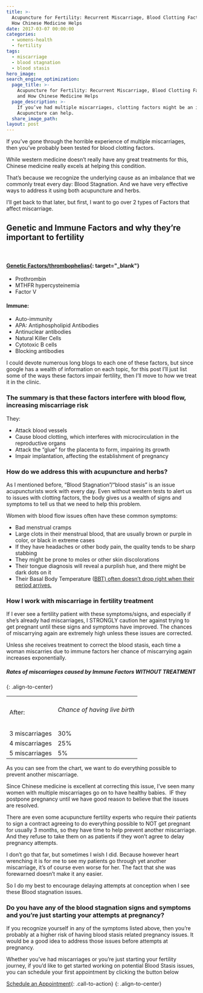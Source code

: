 ```yaml
---
title: >-
  Acupuncture for Fertility: Recurrent Miscarriage, Blood Clotting Factors,  and
  How Chinese Medicine Helps
date: 2017-03-07 00:00:00
categories:
  - womens-health
  - fertility
tags:
  - miscarriage
  - blood stagnation
  - blood stasis
hero_image:
search_engine_optimization:
  page_title: >-
    Acupuncture for Fertility: Recurrent Miscarriage, Blood Clotting Factors,
    and How Chinese Medicine Helps
  page_description: >-
    If you’ve had multiple miscarriages, clotting factors might be an issue.
    Acupuncture can help.
  share_image_path:
layout: post
---
```


If you’ve gone through the horrible experience of multiple miscarriages, then you’ve probably been tested for blood clotting factors.

While western medicine doesn’t really have any great treatments for this, Chinese medicine really excels at helping this condition.

That’s because we recognize the underlying cause as an imbalance that we commonly treat every day: Blood Stagnation. And we have very effective ways to address it using both acupuncture and herbs.

I’ll get back to that later, but first, I want to go over 2 types of Factors that affect miscarriage.

## Genetic and Immune Factors and why they’re important to fertility

&nbsp;

#### [Genetic Factors/thrombophelias](https://www.newyorkfertilityservices.com/causes-of-infertility/recurrent-miscarriage/clotting-disorders-recurrent-miscarriage/){: target="_blank"}

* Prothrombin
* MTHFR hypercysteinemia
* Factor V

#### Immune:

* Auto-immunity
* APA: Antiphospholipid Antibodies
* Antinuclear antibodies
* Natural Killer Cells
* Cytotoxic B cells
* Blocking antibodies

I could devote numerous long blogs to each one of these factors, but since google has a wealth of information on each topic, for this post I’ll just list some of the ways these factors impair fertility, then I’ll move to how we treat it in the clinic.

### The summary is that these factors interfere with blood flow, increasing miscarriage risk

They:

* Attack blood vessels
* Cause blood clotting, which interferes with microcirculation in the reproductive organs
* Attack the “glue” for the placenta to form, impairing its growth
* Impair implantation, affecting the establishment of pregnancy

### How do we address this with acupuncture and herbs?

As I mentioned before, “Blood Stagnation”/“blood stasis” is an issue acupuncturists work with every day. Even without western tests to alert us to issues with clotting factors, the body gives us a wealth of signs and symptoms to tell us that we need to help this problem.

Women with blood flow issues often have these common symptoms:

* Bad menstrual cramps
* Large clots in their menstrual blood, that are usually brown or purple in color, or black in extreme cases
* If they have headaches or other body pain, the quality tends to be sharp stabbing
* They might be prone to moles or other skin discolorations
* Their tongue diagnosis will reveal a purplish hue, and there might be dark dots on it
* Their Basal Body Temperature ([BBT) often doesn’t drop right when their period arrives.](/2018/07/01/fertility-basal-body-temperature-does-your-temperature-not-drop-when-your-period-comes/)

### How I work with miscarriage in fertility treatment

If I ever see a fertility patient with these symptoms/signs, and especially if she’s already had miscarriages, I STRONGLY caution her against trying to get pregnant until these signs and symptoms have improved. The chances of miscarrying again are extremely high unless these issues are corrected.

Unless she receives treatment to correct the blood stasis, each time a woman miscarries due to immune factors her chance of miscarrying again increases exponentially.

##### Rates of miscarriages caused by Immune Factors WITHOUT TREATMENT
{: .align-to-center}

<table><tbody><tr><td>After:</td><td><h6>Chance of having live birth</h6></td></tr><tr><td class="align-to-center">3 miscarriages</td><td>30%</td></tr><tr><td>4 miscarriages</td><td>25%</td></tr><tr><td>5 miscarriages</td><td>5%</td></tr></tbody></table>

As you can see from the chart, we want to do everything possible to prevent another miscarriage.

Since Chinese medicine is excellent at correcting this issue, I’ve seen many women with multiple miscarriages go on to have healthy babies.&nbsp; IF they postpone pregnancy until we have good reason to believe that the issues are resolved.

There are even some acupuncture fertility experts who require their patients to sign a contract agreeing to do everything possible to NOT get pregnant for usually 3 months, so they have time to help prevent another miscarriage. And they refuse to take them on as patients if they won’t agree to delay pregnancy attempts.

I don’t go that far, but sometimes I wish I did. Because however heart wrenching it is for me to see my patients go through yet another miscarriage, it’s of course even worse for her. The fact that she was forewarned doesn’t make it any easier.

So I do my best to encourage delaying attempts at conception when I see these Blood stagnation issues.

### Do you have any of the blood stagnation signs and symptoms and you’re just starting your attempts at pregnancy?

If you recognize yourself in any of the symptoms listed above, then you’re probably at a higher risk of having blood stasis related pregnancy issues. It would be a good idea to address those issues before attempts at pregnancy.

Whether you’ve had miscarriages or you’re just starting your fertility journey, if you’d like to get started working on potential Blood Stasis issues, you can schedule your first appointment by clicking the button below

[Schedule an Appointment](/make-an-appointment/){: .call-to-action}
{: .align-to-center}